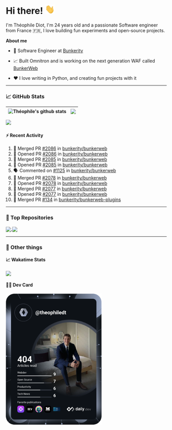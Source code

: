 # Hi there! <img src="./wave.gif" width="30px" height="30px" />

I'm Théophile Diot, I'm 24 years old and a passionate Software engineer from France 🇫🇷, I love building fun experiments and open-source projects.

**About me**

- 💼 Software Engineer at [Bunkerity](https://www.bunkerity.com/)

- 📈 Built Omnitron and is working on the next generation WAF called [BunkerWeb](https://www.bunkerweb.io)

- ❤️ I love writing in Python, and creating fun projects with it

---

### 📈 GitHub Stats

| <img align="center" src="https://github-readme-stats.vercel.app/api?username=TheophileDiot&show_icons=true&include_all_commits=true&theme=algolia&hide_border=true&rank_icon=github" alt="Théophile's github stats" /> | <img align="center" src="https://github-readme-stats.vercel.app/api/top-langs/?username=TheophileDiot&layout=compact&theme=algolia&hide_border=true" /> |
| ---------------------------------------------------------------------------------------------------------------------------------------------------------------------------------------------------------------------- | ------------------------------------------------------------------------------------------------------------------------------------------------------- |

![](https://github-readme-activity-graph.vercel.app/graph?username=TheophileDiot&theme=tokyo-night)

#### :zap: Recent Activity

<!--START_SECTION:activity-->
1. 🎉 Merged PR [#2086](https://github.com/bunkerity/bunkerweb/pull/2086) in [bunkerity/bunkerweb](https://github.com/bunkerity/bunkerweb)
2. 💪 Opened PR [#2086](https://github.com/bunkerity/bunkerweb/pull/2086) in [bunkerity/bunkerweb](https://github.com/bunkerity/bunkerweb)
3. 🎉 Merged PR [#2085](https://github.com/bunkerity/bunkerweb/pull/2085) in [bunkerity/bunkerweb](https://github.com/bunkerity/bunkerweb)
4. 💪 Opened PR [#2085](https://github.com/bunkerity/bunkerweb/pull/2085) in [bunkerity/bunkerweb](https://github.com/bunkerity/bunkerweb)
5. 🗣 Commented on [#1125](https://github.com/bunkerity/bunkerweb/issues/1125#issuecomment-2720175446) in [bunkerity/bunkerweb](https://github.com/bunkerity/bunkerweb)
6. 🎉 Merged PR [#2078](https://github.com/bunkerity/bunkerweb/pull/2078) in [bunkerity/bunkerweb](https://github.com/bunkerity/bunkerweb)
7. 💪 Opened PR [#2078](https://github.com/bunkerity/bunkerweb/pull/2078) in [bunkerity/bunkerweb](https://github.com/bunkerity/bunkerweb)
8. 🎉 Merged PR [#2077](https://github.com/bunkerity/bunkerweb/pull/2077) in [bunkerity/bunkerweb](https://github.com/bunkerity/bunkerweb)
9. 💪 Opened PR [#2077](https://github.com/bunkerity/bunkerweb/pull/2077) in [bunkerity/bunkerweb](https://github.com/bunkerity/bunkerweb)
10. 🎉 Merged PR [#134](https://github.com/bunkerity/bunkerweb-plugins/pull/134) in [bunkerity/bunkerweb-plugins](https://github.com/bunkerity/bunkerweb-plugins)
<!--END_SECTION:activity-->

---

### 🔧 Top Repositories

<a href="https://github.com/bunkerity/bunkerweb">
  <img align="center" src="https://github-readme-stats.vercel.app/api/pin/?username=Bunkerity&repo=bunkerweb&theme=algolia" />
</a>
<a href="https://github.com/TheophileDiot/Omnitron">
  <img align="center" src="https://github-readme-stats.vercel.app/api/pin/?username=TheophileDiot&repo=Omnitron&theme=algolia" />
</a>

---

### 🎉 Other things

#### 📈 Wakatime Stats

<a href="https://wakatime.com/@theophile_bunkerity">
  <img align="center" src="https://github-readme-stats.vercel.app/api/wakatime?username=3aa5ce41-c253-43d9-8441-a721e446a45f&layout=compact&theme=algolia" />
</a>

#### 👨‍💻 Dev Card

<a href="https://app.daily.dev/TheophileDt">
  <img src="./devcard.svg" width="300" alt="Théophile Diot's Dev Card"/>
</a>
